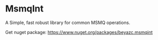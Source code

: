 # MsmqInt
A Simple, fast robust library for common MSMQ operations. 

Get nuget package:
https://www.nuget.org/packages/beyazc.msmqint
